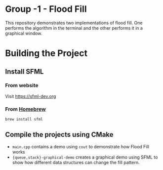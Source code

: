 # Group -1 - Flood Fill

This repository demonstrates two implementations of flood fill. One performs the algorithm in the terminal and the other performs it in a graphical window.

# Building the Project
## Install SFML
### From website
Visit https://sfml-dev.org

### From [Homebrew](https://brew.sh)
```bash
brew install sfml
```

## Compile the projects using CMake
- `main.cpp` contains a demo using `cout` to demonstrate how Flood Fill works
- `{queue,stack}-graphical-demo` creates a graphical demo using SFML to show how different data structures can change the fill pattern.